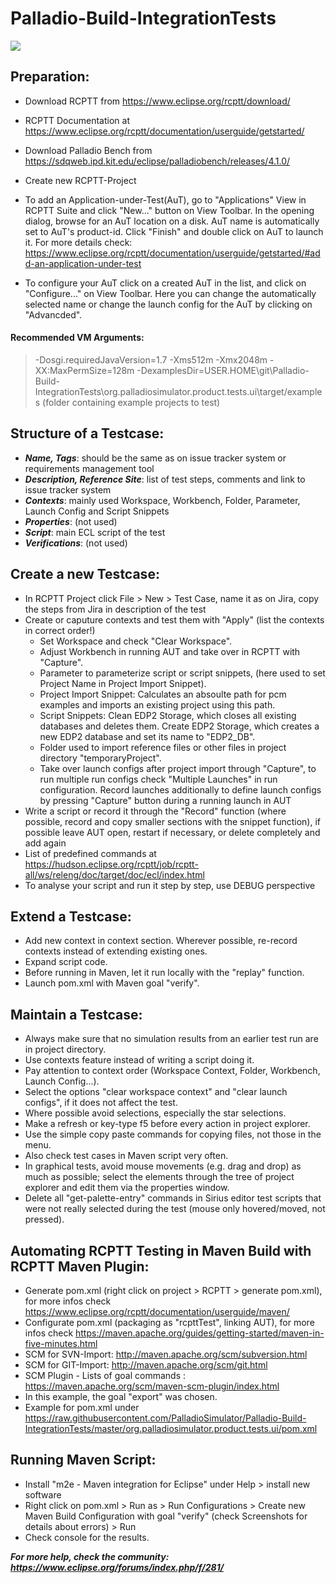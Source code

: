 # Palladio-Build-IntegrationTests

![](https://www.eclipse.org/rcptt/img/badge-rcptt.png)

## Preparation:
- Download RCPTT from https://www.eclipse.org/rcptt/download/
- RCPTT Documentation at https://www.eclipse.org/rcptt/documentation/userguide/getstarted/
- Download Palladio Bench from https://sdqweb.ipd.kit.edu/eclipse/palladiobench/releases/4.1.0/ 
- Create new RCPTT-Project

- To add an Application-under-Test(AuT), go to "Applications" View in RCPTT Suite and click "New..." button on View Toolbar. In the opening dialog, browse for an AuT location on a disk. AuT name is automatically set to AuT's product-id. Click "Finish" and double click on AuT to launch it. 
For more details check: https://www.eclipse.org/rcptt/documentation/userguide/getstarted/#add-an-application-under-test

- To configure your AuT click on a created AuT in the list, and click on "Configure..." on View Toolbar. Here you can change the automatically selected name or change the launch config for the AuT by clicking on "Advancded". 
#### Recommended VM Arguments:
> -Dosgi.requiredJavaVersion=1.7 -Xms512m -Xmx2048m -XX:MaxPermSize=128m
-DexamplesDir=USER.HOME\git\Palladio-Build-IntegrationTests\org.palladiosimulator.product.tests.ui\target/examples (folder containing example projects to test)


## Structure of a Testcase:
- ***Name, Tags***: should be the same as on issue tracker system or requirements management tool 
- ***Description, Reference Site***: list of test steps, comments and link to issue tracker system 
- ***Contexts***: mainly used Workspace, Workbench, Folder, Parameter, Launch Config and Script Snippets
- ***Properties***: (not used)
- ***Script***: main ECL script of the test
- ***Verifications***: (not used)


## Create a new Testcase:
- In RCPTT Project click File > New > Test Case, name it as on Jira, copy the steps from Jira in description of the test
- Create or caputure contexts and test them with "Apply" (list the contexts in correct order!) 
  - Set Workspace and check "Clear Workspace".
  - Adjust Workbench in running AUT and take over in RCPTT with "Capture".
  - Parameter to parameterize script or script snippets, (here used to set Project Name in Project Import Snippet).
  - Project Import Snippet: Calculates an absoulte path for pcm examples and imports an existing project using this path.
  - Script Snippets: Clean EDP2 Storage, which closes all existing databases and deletes them. Create EDP2 Storage, which creates a new EDP2 database and set its name to "EDP2_DB".
  - Folder used to import reference files or other files in project directory "temporaryProject".
  - Take over launch configs after project import through "Capture", to run multiple run configs check "Multiple Launches" in run  configuration. Record launches additionally to define launch configs by pressing "Capture" button during a running launch in AUT
- Write a script or record it through the "Record" function (where possible, record and copy smaller sections with the snippet function), if possible leave AUT open, restart if necessary, or delete completely and add again
- List of predefined commands at https://hudson.eclipse.org/rcptt/job/rcptt-all/ws/releng/doc/target/doc/ecl/index.html
- To analyse your script and run it step by step, use DEBUG perspective

## Extend a Testcase:
- Add new context in context section. Wherever possible, re-record contexts instead of extending existing ones.
- Expand script code.
- Before running in Maven, let it run locally with the "replay" function.
- Launch pom.xml with Maven goal "verify".

## Maintain a Testcase:
- Always make sure that no simulation results from an earlier test run are in project directory.
- Use contexts feature instead of writing a script doing it.
- Pay attention to context order (Workspace Context, Folder, Workbench, Launch Config...).
- Select the options "clear workspace context" and "clear launch configs", if it does not affect the test.
- Where possible avoid selections, especially the star selections.
- Make a refresh or key-type f5 before every action in project explorer.
- Use the simple copy paste commands for copying files, not those in the menu.
- Also check test cases in Maven script very often.
- In graphical tests, avoid mouse movements (e.g. drag and drop) as much as possible; select the elements through the tree of project explorer and edit them via the properties window.
- Delete all "get-palette-entry" commands in Sirius editor test scripts that were not really selected during the test (mouse only hovered/moved, not pressed).


## Automating RCPTT Testing in Maven Build with RCPTT Maven Plugin:
- Generate pom.xml (right click on project > RCPTT > generate pom.xml), for more infos check https://www.eclipse.org/rcptt/documentation/userguide/maven/
- Configurate pom.xml (packaging as "rcpttTest", linking AUT), for more infos check https://maven.apache.org/guides/getting-started/maven-in-five-minutes.html
- SCM for SVN-Import: http://maven.apache.org/scm/subversion.html
- SCM for GIT-Import: http://maven.apache.org/scm/git.html
- SCM Plugin - Lists of goal commands : https://maven.apache.org/scm/maven-scm-plugin/index.html
- In this example, the goal "export" was chosen.
- Example for pom.xml under https://raw.githubusercontent.com/PalladioSimulator/Palladio-Build-IntegrationTests/master/org.palladiosimulator.product.tests.ui/pom.xml


## Running Maven Script:
- Install "m2e - Maven integration for Eclipse" under Help > install new software
- Right click on pom.xml > Run as > Run Configurations > Create new Maven Build Configuration with goal "verify" (check Screenshots for details about errors) > Run
- Check console for the results.



***For more help, check the community: https://www.eclipse.org/forums/index.php/f/281/***
